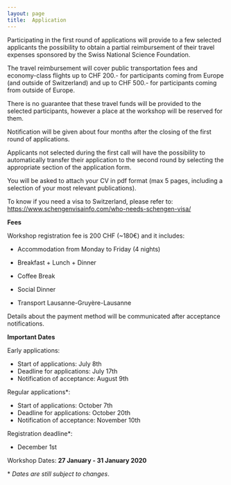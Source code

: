```yaml
---
layout: page
title:  Application
---
```


Participating in the first round of applications will provide to a few selected applicants the possibility to obtain a partial reimbursement of their travel expenses sponsored by the Swiss National Science Foundation.

The travel reimbursement will cover public transportation fees and economy-class flights up to CHF 200.- for participants coming from Europe (and outside of Switzerland) and up to CHF 500.- for participants coming from outside of Europe.

There is no guarantee that these travel funds will be provided to the selected participants, however a place at the workshop will be reserved for them.

Notification will be given about four months after the closing of the first round of applications.

Applicants not selected during the first call will have the possibility to automatically transfer their application to the second round by selecting the appropriate section of the application form.

<!--**The application form is available at [this](https://docs.google.com/forms/d/e/1FAIpQLSdxfyNIgSYoNgIiq1lD2aleHOGknUsl2UeciGEFjAPzB1HQCg/viewform?usp=sf_link) website.** -->

You will be asked to attach your CV in pdf format (max 5 pages, including a selection of your most relevant publications).

To know if you need a visa to Switzerland, please refer to:  <https://www.schengenvisainfo.com/who-needs-schengen-visa/>

**Fees**

Workshop registration fee is 200 CHF (~180€) and it includes:

- Accommodation from Monday to Friday (4 nights)

- Breakfast + Lunch + Dinner

- Coffee Break

- Social Dinner

- Transport Lausanne-Gruyère-Lausanne

Details about the payment method will be communicated after acceptance notifications.

**Important Dates**

Early applications:
- Start of applications: July 8th
- Deadline for applications: July 17th
- Notification of acceptance: August 9th

Regular applications\*:
- Start of applications: October 7th
- Deadline for applications: October 20th
- Notification of acceptance: November 10th

Registration deadline*:
- December 1st

Workshop Dates: **27 January - 31 January 2020**

\* _Dates are still subject to changes_.
